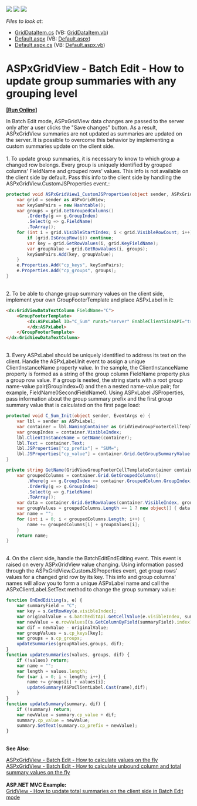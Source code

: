 <!-- default badges list -->
![](https://img.shields.io/endpoint?url=https://codecentral.devexpress.com/api/v1/VersionRange/128532861/16.2.5%2B)
[![](https://img.shields.io/badge/Open_in_DevExpress_Support_Center-FF7200?style=flat-square&logo=DevExpress&logoColor=white)](https://supportcenter.devexpress.com/ticket/details/T500924)
[![](https://img.shields.io/badge/📖_How_to_use_DevExpress_Examples-e9f6fc?style=flat-square)](https://docs.devexpress.com/GeneralInformation/403183)
<!-- default badges end -->
<!-- default file list -->
*Files to look at*:

* [GridDataItem.cs](./CS/App_Code/GridDataItem.cs) (VB: [GridDataItem.vb](./VB/App_Code/GridDataItem.vb))
* [Default.aspx](./CS/Default.aspx) (VB: [Default.aspx](./VB/Default.aspx))
* [Default.aspx.cs](./CS/Default.aspx.cs) (VB: [Default.aspx.vb](./VB/Default.aspx.vb))
<!-- default file list end -->
# ASPxGridView - Batch Edit - How to update group summaries with any grouping level
<!-- run online -->
**[[Run Online]](https://codecentral.devexpress.com/t500924/)**
<!-- run online end -->


In Batch Edit mode, ASPxGridView data changes are passed to the server only after a user clicks the "Save changes" button. As a result, ASPxGridView summaries are not updated as summaries are updated on the server. It is possible to overcome this behavior by implementing a custom summaries update on the client side. <br><br>1. To update group summaries, it is necessary to know to which group a changed row belongs. Every group is uniquely identified by grouped columns' FieldName and grouped rows' values. This info is not available on the client side by default. Pass this info to the client side by handling the ASPxGridView.CustomJSProperties event.:<br>


```cs
protected void ASPxGridView1_CustomJSProperties(object sender, ASPxGridViewClientJSPropertiesEventArgs e) {
    var grid = sender as ASPxGridView;
    var keySumPairs = new Hashtable();
    var groups = grid.GetGroupedColumns()
        .OrderBy(g => g.GroupIndex)
        .Select(g => g.FieldName)
        .ToArray();
    for (int i = grid.VisibleStartIndex; i < grid.VisibleRowCount; i++) {
        if (grid.IsGroupRow(i)) continue;
        var key = grid.GetRowValues(i, grid.KeyFieldName);
        var groupValue = grid.GetRowValues(i, groups);
        keySumPairs.Add(key, groupValue);
    }
    e.Properties.Add("cp_keys", keySumPairs);
    e.Properties.Add("cp_groups", groups);
}

```


<br>2. To be able to change group summary values on the client side, implement your own GroupFooterTemplate and place ASPxLabel in it:<br>


```aspx
<dx:GridViewDataTextColumn FieldName="C">
    <GroupFooterTemplate>
        <dx:ASPxLabel ID="C_Sum" runat="server" EnableClientSideAPI="true" OnInit ="C_Sum_Init">
        </dx:ASPxLabel>
    </GroupFooterTemplate>
</dx:GridViewDataTextColumn>

```


<br>3. Every ASPxLabel should be uniquely identified to address its text on the client. Handle the ASPxLabel.Init event to assign a unique ClientInstanceName property value. In the sample, the ClientInstanceName property is formed as a string of the group column FieldName property plus a group row value. If a group is nested, the string starts with a root group name-value pair(GroupIndex=0) and then a nested name-value pair; for example, FieldName0SecondFieldName0. Using ASPxLabel JSProperties, pass information about the group summary prefix and the first group summary value that is calculated on the first page load:<br>


```cs
protected void C_Sum_Init(object sender, EventArgs e) {
    var lbl = sender as ASPxLabel;
    var container = lbl.NamingContainer as GridViewGroupFooterCellTemplateContainer;
    var groupIndex = container.VisibleIndex;
    lbl.ClientInstanceName = GetName(container);
    lbl.Text = container.Text;
    lbl.JSProperties["cp_prefix"] = "SUM=";
    lbl.JSProperties["cp_value"] = container.Grid.GetGroupSummaryValue(groupIndex, container.Grid.GroupSummary["C"]);
}

private string GetName(GridViewGroupFooterCellTemplateContainer container) {
    var groupedColumns = container.Grid.GetGroupedColumns()
        .Where(g => g.GroupIndex <= container.GroupedColumn.GroupIndex)
        .OrderBy(g => g.GroupIndex)
        .Select(g => g.FieldName)
        .ToArray();
    var data = container.Grid.GetRowValues(container.VisibleIndex, groupedColumns);
    var groupValues = groupedColumns.Length == 1 ? new object[] { data } : data as object[];
    var name = "";
    for (int i = 0; i < groupedColumns.Length; i++) {
        name += groupedColumns[i] + groupValues[i];
    }
    return name;
}

```


<p><br>4. On the client side, handle the BatchEditEndEditing event. This event is raised on every ASPxGridView value changing. Using information passed through the ASPxGridView.CustomJSProperties event, get group rows' values for a changed grid row by its key. This info and group columns' names will allow you to form a unique ASPxLabel name and call the ASPxClientLabel.SetText method to change the group summary value:</p>


```js
function OnEndEditing(s, e) {
    var summaryField = "C";
    var key = s.GetRowKey(e.visibleIndex);
    var originalValue = s.batchEditApi.GetCellValue(e.visibleIndex, summaryField);
    var newValue = e.rowValues[(s.GetColumnByField(summaryField).index)].value;
    var dif = newValue - originalValue;            
    var groupValues = s.cp_keys[key];
    var groups = s.cp_groups;
    updateSummaries(groupValues,groups, dif);
}
function updateSummaries(values, groups, dif) {
    if (!values) return;
    var name = "";
    var length = values.length;
    for (var i = 0; i < length; i++) {
        name += groups[i] + values[i];
        updateSummary(ASPxClientLabel.Cast(name),dif);
    }
}
function updateSummary(summary, dif) {
    if (!summary) return;
    var newValue = summary.cp_value + dif;
    summary.cp_value = newValue;
    summary.SetText(summary.cp_prefix + newValue);
}
```


<p><strong><br>See Also:</strong></p>
<p><a href="https://www.devexpress.com/Support/Center/p/T114539">ASPxGridView - Batch Edit - How to calculate values on the fly</a> <br><a href="https://www.devexpress.com/Support/Center/p/T116925">ASPxGridView - Batch Edit - How to calculate unbound column and total summary values on the fly</a> <br><br><strong>ASP.NET MVC Example:</strong><br><a href="https://www.devexpress.com/Support/Center/p/T137186">GridView - How to update total summaries on the client side in Batch Edit mode</a></p>

<br/>


